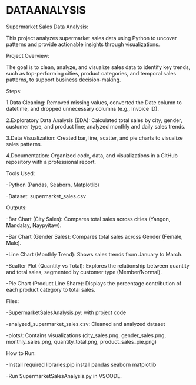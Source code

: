 # DATAANALYSIS
Supermarket Sales Data Analysis:

This project analyzes supermarket sales data using Python to uncover patterns and provide actionable insights through visualizations.

Project Overview:

The goal is to clean, analyze, and visualize sales data to identify key trends, such as top-performing cities, product categories, and temporal sales patterns, to support business decision-making.

Steps:

1.Data Cleaning: Removed missing values, converted the Date column to datetime, and dropped unnecessary columns (e.g., Invoice ID).

2.Exploratory Data Analysis (EDA): Calculated total sales by city, gender, customer type, and product line; analyzed monthly and daily sales trends.

3.Data Visualization: Created bar, line, scatter, and pie charts to visualize sales patterns.

4.Documentation: Organized code, data, and visualizations in a GitHub repository with a professional report.

Tools Used:

-Python (Pandas, Seaborn, Matplotlib)

-Dataset: supermarket_sales.csv

Outputs:

-Bar Chart (City Sales): Compares total sales across cities (Yangon, Mandalay, Naypyitaw).

-Bar Chart (Gender Sales): Compares total sales across Gender (Female, Male).

-Line Chart (Monthly Trend): Shows sales trends from January to March.

-Scatter Plot (Quantity vs Total): Explores the relationship between quantity and total sales, segmented by customer type (Member/Normal).

-Pie Chart (Product Line Share): Displays the percentage contribution of each product category to total sales.

Files:

-SupermarketSalesAnalysis.py: with project code

-analyzed_supermarket_sales.csv: Cleaned and analyzed dataset

-plots/: Contains visualizations (city_sales.png, gender_sales.png, monthly_sales.png, quantity_total.png, product_sales_pie.png)

How to Run:

-Install required libraries:pip install pandas seaborn matplotlib

-Run SupermarketSalesAnalysis.py in VSCODE.
